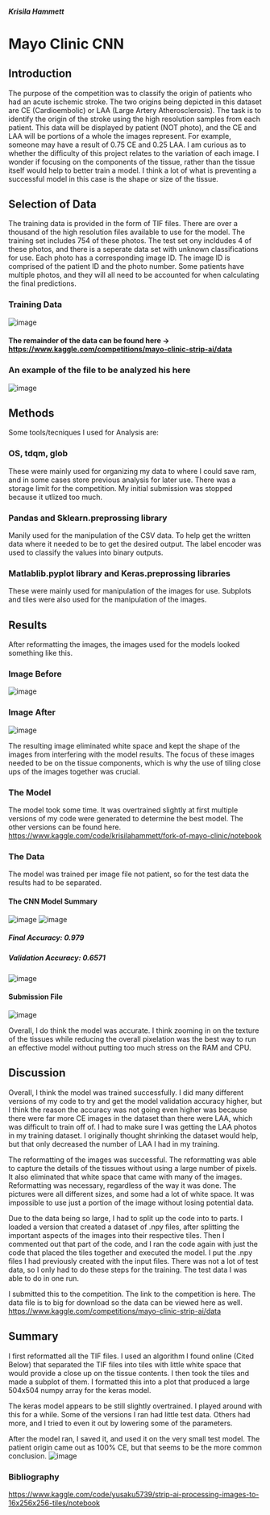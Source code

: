##### Krisila Hammett
# Mayo Clinic CNN 

## Introduction
The purpose of the competition was to classify the origin of patients who had an acute ischemic stroke. 
The two origins being depicted in this dataset are CE (Cardioembolic) or LAA (Large Artery Atherosclerosis). 
The task is to identify the origin of the stroke using the high resolution samples from each patient. 
This data will be displayed by patient (NOT photo), and the CE and LAA will be portions of a whole the images represent. 
For example, someone may have a result of 0.75 CE and 0.25 LAA. 
I am curious as to whether the difficulty of this project relates to the variation of each image. 
I wonder if focusing on the components of the tissue, rather than the tissue itself would help to better train a model. 
I think a lot of what is preventing a successful model in this case is the shape or size of the tissue. 

## Selection of Data 
The training data is provided in the form of TIF files. 
There are over a thousand of the high resolution files available to use for the model. 
The training set includes 754 of these photos. 
The test set ony incldudes 4 of these photos, and there is a seperate data set with unknown classifications for use. 
Each photo has a corresponding image ID. The image ID is comprised of the patient ID and the photo number. Some patients have multiple photos, and they will all need to be accounted for when calculating the final predictions. 
### Training Data 
![image](https://user-images.githubusercontent.com/84781380/184836452-11335068-e578-4d2d-800f-6c5028f50430.png)
#### The remainder of the data can be found here -> https://www.kaggle.com/competitions/mayo-clinic-strip-ai/data
### An example of the file to be analyzed his here
![image](https://user-images.githubusercontent.com/84781380/184843399-d7fb43e7-22d5-4ab3-9a64-3c1661b1010c.png)
## Methods 
Some tools/tecniques I used for Analysis are: 
### OS, tdqm, glob
These were mainly used for organizing my data to where I could save ram, and in some cases store previous analysis for later use. 
There was a storage limit for the competition. My initial submission was stopped because it utlized too much. 
### Pandas and Sklearn.preprossing library 
Manily used for the manipulation of the CSV data. To help get the written data where it needed to be to get the desired output. 
The label encoder was used to classify the values into binary outputs. 
### Matlablib.pyplot library and Keras.preprossing libraries
These were mainly used for manipulation of the images for use.
Subplots and tiles were also used for the manipulation of the images. 
## Results
After reformatting the images, the images used for the models looked something like this. 
### Image Before 
![image](https://user-images.githubusercontent.com/84781380/184847161-63908e07-5e1c-4b28-9f71-cb32771eb94a.png)
### Image After 
![image](https://user-images.githubusercontent.com/84781380/184847240-2b736c45-6b42-4714-bcec-d781d04e443f.png)

The resulting image eliminated white space and kept the shape of the images from interfering with the model results. 
The focus of these images needed to be on the tissue components, which is why the use of tiling close ups of the images together was crucial. 
### The Model 
The model took some time. It was overtrained slightly at first multiple versions of my code were generated to determine the best model. The other versions can be found here. 
https://www.kaggle.com/code/krisilahammett/fork-of-mayo-clinic/notebook
### The Data 
The model was trained per image file not patient, so for the test data the results had to be separated.
#### The CNN Model Summary 
![image](https://user-images.githubusercontent.com/84781380/184852089-0a906935-297d-4fa6-96c7-fe1a69202266.png)
![image](https://user-images.githubusercontent.com/84781380/184853311-ce236248-7348-4576-9fa4-7f975cb50493.png)

##### Final Accuracy: 0.979
##### Validation Accuracy: 0.6571
![image](https://user-images.githubusercontent.com/84781380/184852402-acd83e0b-b39c-4565-b4b3-1d24f5cd1c2c.png)
#### Submission File 
![image](https://user-images.githubusercontent.com/84781380/184852536-5d2c07a0-374c-4dd5-86e0-161be31ed709.png)

Overall, I do think the model was accurate. I think zooming in on the texture of the tissues while reducing the overall pixelation was the best way to run an effective model without putting too much stress on the RAM and CPU. 
## Discussion
Overall, I think the model was trained successfully. I did many different versions of my code to try and get the model validation accuracy higher, but I think the reason the accuracy was not going even higher was because there were far more CE images in the dataset than there were LAA, which was difficult to train off of. I had to make sure I was getting the LAA photos in my training dataset. I originally thought shrinking the dataset would help, but that only decreased the number of LAA I had in my training. 

The reformatting of the images was successful. The reformatting was able to capture the details of the tissues without using a large number of pixels. It also eliminated that white space that came with many of the images. Reformatting was necessary, regardless of the way it was done. The pictures were all different sizes, and some had a lot of white space. It was impossible to use just a portion of the image without losing potential data. 

Due to the data being so large, I had to split up the code into to parts. I loaded a version that created a dataset of .npy files, after splitting the important aspects of the images into their respective tiles. Then I commented out that part of the code, and I ran the code again with just the code that placed the tiles together and executed the model. I put the .npy files I had previously created with the input files. There was not a lot of test data, so I only had to do these steps for the training. The test data I was able to do in one run. 

I submitted this to the competition. 
The link to the competition is here. The data file is to big for download so the data can be viewed here as well.
https://www.kaggle.com/competitions/mayo-clinic-strip-ai/data

## Summary

I first reformatted all the TIF files. I used an algorithm I found online (Cited Below) that separated the TIF files into tiles with little white space that would provide a close up on the tissue contents. I then took the tiles and made a subplot of them. I formatted this into a plot that produced a large 504x504 numpy array for the keras model. 

The keras model appears to be still slightly overtrained. I played around with this for a while. Some of the versions I ran had little test data. Others had more, and I tried to even it out by lowering some of the parameters. 

After the model ran, I saved it, and used it on the very small test model. The patient origin came out as 100% CE, but that seems to be the more common conclusion.
![image](https://user-images.githubusercontent.com/84781380/184970106-a5fca025-678a-44e0-8b82-e8020d47970f.png)

### Bibliography 

https://www.kaggle.com/code/yusaku5739/strip-ai-processing-images-to-16x256x256-tiles/notebook

